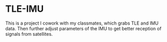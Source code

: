 # TLE-IMU
This is a project I cowork with my classmates, which grabs TLE and IMU data. Then further adjust parameters of the IMU to get better reception of signals from satellites.
